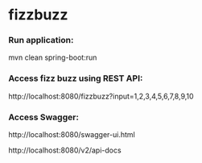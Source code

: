 # fizzbuzz

### Run application: 

mvn clean spring-boot:run

### Access fizz buzz using REST API: 

http://localhost:8080/fizzbuzz?input=1,2,3,4,5,6,7,8,9,10 

### Access Swagger: 

http://localhost:8080/swagger-ui.html

http://localhost:8080/v2/api-docs
